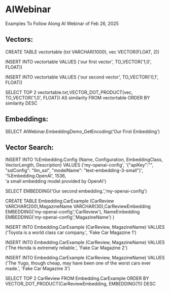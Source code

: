 # AIWebinar
Examples To Follow Along AI Webinar of Feb 26, 2025

## Vectors:

CREATE TABLE vectortable (txt VARCHAR(1000), vec VECTOR(FLOAT, 2))

INSERT INTO vectortable VALUES ('our first vector', TO_VECTOR('1,0', FLOAT))

INSERT INTO vectortable VALUES ('our second vector', TO_VECTOR('0,1', FLOAT))

SELECT TOP 2 vectortable.txt,VECTOR_DOT_PRODUCT(vec, TO_VECTOR('1,0', FLOAT)) AS similarity FROM vectortable ORDER BY similarity DESC

## Embeddings:

SELECT AIWebinar.EmbeddingDemo_GetEncoding('Our First Embedding')

## Vector Search:

INSERT INTO %Embedding.Config (Name, Configuration, EmbeddingClass, VectorLength, Description)
  VALUES ('my-openai-config', 
          '{"apiKey":"<api key>", 
            "sslConfig": "llm_ssl", 
            "modelName": "text-embedding-3-small"}',
          '%Embedding.OpenAI', 
          1536,  
          'a small embedding model provided by OpenAI') 

SELECT EMBEDDING('Our second embedding.','my-openai-config')

CREATE TABLE Embedding.CarExample (CarReview VARCHAR(200),MagazineName VARCHAR(30),CarReviewEmbedding EMBEDDING('my-openai-config','CarReview'), NameEmbedding EMBEDDING('my-openai-config','MagazineName') )

INSERT INTO Embedding.CarExample (CarReview, MagazineName)
VALUES ('Toyota is a world class car company.', 'Fake Car Magazine 1')

INSERT INTO Embedding.CarExample (CarReview, MagazineName)
VALUES ('The Honda is extremely reliable.', 'Fake Car Magazine 2')

INSERT INTO Embedding.CarExample (CarReview, MagazineName)
VALUES ('The Yugo, though cheap, may have been one of the worst cars ever made.', 'Fake Car Magazine 3')

SELECT TOP 2 CarReview FROM Embedding.CarExample ORDER BY VECTOR_DOT_PRODUCT(CarReviewEmbedding, EMBEDDING(?)) DESC
